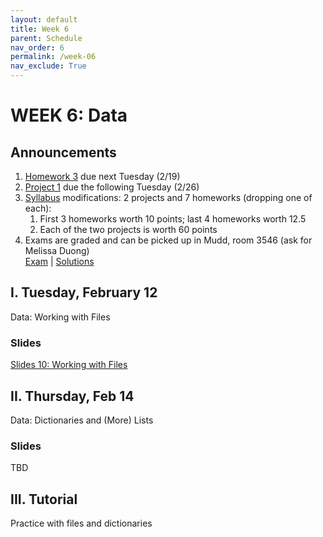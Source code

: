 ```yaml
---
layout: default
title: Week 6
parent: Schedule
nav_order: 6
permalink: /week-06
nav_exclude: True
---
```


# WEEK 6: Data

## Announcements
1. [Homework 3](https://docs.google.com/document/d/1ScjwiZfO5bA6R6wdHZ_MU07V-vGkPGx3j-udNibqa_k/edit?usp=sharing) due next Tuesday (2/19)
2. [Project 1](course-files/projects/project_01/README) due the following Tuesday (2/26)
3. [Syllabus](/syllabus/) modifications: 2 projects and 7 homeworks (dropping one of each):
   1. First 3 homeworks worth 10 points; last 4 homeworks worth 12.5
   2. Each of the two projects is worth 60 points
4. Exams are graded and can be picked up in Mudd, room 3546 (ask for Melissa Duong)<br>
   [Exam](https://docs.google.com/document/d/1ZYx3byxL62RAlT3zRqR3dDbidb8oYWugyAW6MrrXQcs/edit?usp=sharing) | [Solutions](https://docs.google.com/document/d/19kGkwrbi8CV9Xz7Nwtv8kEtPmyzZgUGLVYWoPN95p2A/edit?usp=sharing)

## I. Tuesday, February 12
Data: Working with Files

### Slides
[Slides 10: Working with Files](https://docs.google.com/presentation/d/1855ZMkB8b4xfOr-C1-z6AUowbk4uURmkAbQr1KZcybI/edit?usp=sharing)


## II. Thursday, Feb 14
Data: Dictionaries and (More) Lists

### Slides
TBD


## III. Tutorial
Practice with files and dictionaries